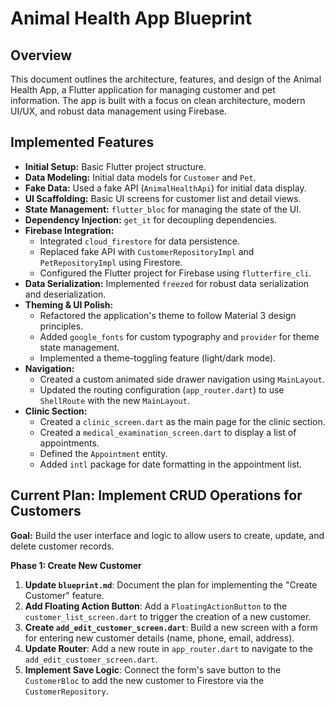 # Animal Health App Blueprint

## Overview

This document outlines the architecture, features, and design of the Animal Health App, a Flutter application for managing customer and pet information. The app is built with a focus on clean architecture, modern UI/UX, and robust data management using Firebase.

## Implemented Features

*   **Initial Setup:** Basic Flutter project structure.
*   **Data Modeling:** Initial data models for `Customer` and `Pet`.
*   **Fake Data:** Used a fake API (`AnimalHealthApi`) for initial data display.
*   **UI Scaffolding:** Basic UI screens for customer list and detail views.
*   **State Management:** `flutter_bloc` for managing the state of the UI.
*   **Dependency Injection:** `get_it` for decoupling dependencies.
*   **Firebase Integration:**
    *   Integrated `cloud_firestore` for data persistence.
    *   Replaced fake API with `CustomerRepositoryImpl` and `PetRepositoryImpl` using Firestore.
    *   Configured the Flutter project for Firebase using `flutterfire_cli`.
*   **Data Serialization:** Implemented `freezed` for robust data serialization and deserialization.
*   **Theming & UI Polish:**
    *   Refactored the application's theme to follow Material 3 design principles.
    *   Added `google_fonts` for custom typography and `provider` for theme state management.
    *   Implemented a theme-toggling feature (light/dark mode).
*   **Navigation:**
    *   Created a custom animated side drawer navigation using `MainLayout`.
    *   Updated the routing configuration (`app_router.dart`) to use `ShellRoute` with the new `MainLayout`.
*   **Clinic Section:**
    *   Created a `clinic_screen.dart` as the main page for the clinic section.
    *   Created a `medical_examination_screen.dart` to display a list of appointments.
    *   Defined the `Appointment` entity.
    *   Added `intl` package for date formatting in the appointment list.

## Current Plan: Implement CRUD Operations for Customers

**Goal:** Build the user interface and logic to allow users to create, update, and delete customer records.

**Phase 1: Create New Customer**

1.  **Update `blueprint.md`**: Document the plan for implementing the "Create Customer" feature.
2.  **Add Floating Action Button**: Add a `FloatingActionButton` to the `customer_list_screen.dart` to trigger the creation of a new customer.
3.  **Create `add_edit_customer_screen.dart`**: Build a new screen with a form for entering new customer details (name, phone, email, address).
4.  **Update Router**: Add a new route in `app_router.dart` to navigate to the `add_edit_customer_screen.dart`.
5.  **Implement Save Logic**: Connect the form's save button to the `CustomerBloc` to add the new customer to Firestore via the `CustomerRepository`.
